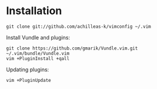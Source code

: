 Installation
============

    git clone git://github.com/achilleas-k/vimconfig ~/.vim

Install Vundle and plugins:

    git clone https://github.com/gmarik/Vundle.vim.git ~/.vim/bundle/Vundle.vim
    vim +PluginInstall +qall

Updating plugins:
    
    vim +PluginUpdate

